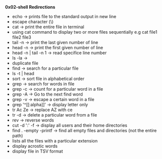 **0x02-shell Redirections**
- echo -> prints file to the standard output in new line
- escape character (\\)
- cat -> print the entire file in terminal
- using cat command to display two or more files sequentially e.g cat file1 file2 file3
- tail -n -> print the last given number of line
- head -n -> print the first given number of line
- head -n | tail -n 1 -> read specifice line number
- ls -la ->
- duplicate file
- find -> search for a particular file
- ls -t | head
- sort -> sort file in alphabetical order
- grep -> search for words in file
- grep -c -> count for a particular word in a file
- grep -A -> Go to the next find word
- grep -v -> escape a certain word in a file
- grep '^[[:alpha]]' -> display letter only
- tr Ac Ze -> replace AZ with ce
- tr -d -> delete a particular word from a file
- rev -> reverse words
- cut -d ':' -f -> display all users and their home directories
- find . -empty -printf -> find all empty files and directories (not the entire path)
- lists all the files with a particular extension
- display acrostic words
- display file in TSV format 

